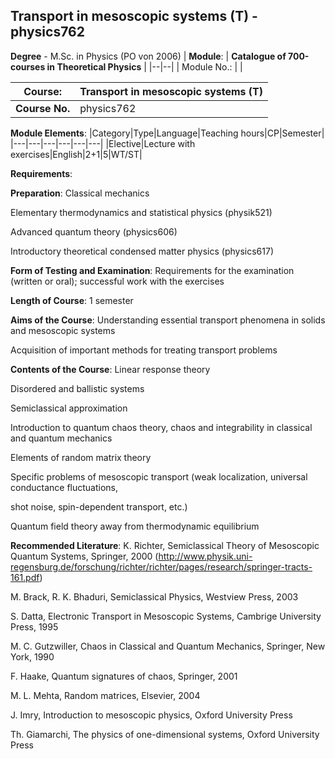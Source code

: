 ## Transport in mesoscopic systems (T) - physics762

**Degree** - M.Sc. in Physics (PO von 2006)
| **Module**: | **Catalogue of 700-courses in Theoretical Physics** |
|--|--|
| Module No.: |  |

| **Course**: | Transport in mesoscopic systems (T) |
|------|------|
| **Course No.** | physics762 |

**Module Elements**:
|Category|Type|Language|Teaching hours|CP|Semester|
|---|---|---|---|---|---|
|Elective|Lecture with exercises|English|2+1|5|WT/ST|

**Requirements**:


**Preparation**:
Classical mechanics

Elementary thermodynamics and statistical physics (physik521)

Advanced quantum theory (physics606)

Introductory theoretical condensed matter physics (physics617)

**Form of Testing and Examination**:
Requirements for the examination (written or oral); successful work with the exercises

**Length of Course**:
1 semester

**Aims of the Course**:
Understanding essential transport phenomena in solids and mesoscopic systems

Acquisition of important methods for treating transport problems

**Contents of the Course**:
Linear response theory

Disordered and ballistic systems

Semiclassical approximation

Introduction to quantum chaos theory, chaos and integrability in classical and quantum mechanics

Elements of random matrix theory

Specific problems of mesoscopic transport (weak localization, universal conductance fluctuations, 

shot noise, spin-dependent transport, etc.) 

Quantum field theory away from thermodynamic equilibrium

**Recommended Literature**:
K. Richter, Semiclassical Theory of Mesoscopic Quantum Systems, Springer, 2000 (http://www.physik.uni-regensburg.de/forschung/richter/richter/pages/research/springer-tracts-161.pdf)

M. Brack, R. K. Bhaduri, Semiclassical Physics, Westview Press, 2003

S. Datta, Electronic Transport in Mesoscopic Systems, Cambrige University Press, 1995

M. C. Gutzwiller, Chaos in Classical and Quantum Mechanics, Springer, New York, 1990

F. Haake, Quantum signatures of chaos, Springer, 2001

M. L. Mehta, Random matrices, Elsevier, 2004

J. Imry, Introduction to mesoscopic physics, Oxford University Press

Th. Giamarchi, The physics of one-dimensional systems, Oxford University Press


